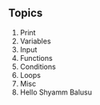 ## Topics

1. Print 
2. Variables
3. Input 
4. Functions
5. Conditions
6. Loops
7. Misc
8. Hello Shyamm Balusu